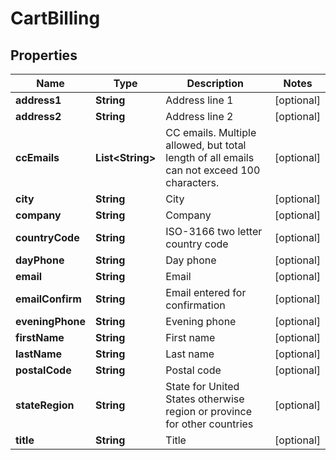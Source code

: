 
# CartBilling

## Properties
Name | Type | Description | Notes
------------ | ------------- | ------------- | -------------
**address1** | **String** | Address line 1 |  [optional]
**address2** | **String** | Address line 2 |  [optional]
**ccEmails** | **List&lt;String&gt;** | CC emails.  Multiple allowed, but total length of all emails can not exceed 100 characters. |  [optional]
**city** | **String** | City |  [optional]
**company** | **String** | Company |  [optional]
**countryCode** | **String** | ISO-3166 two letter country code |  [optional]
**dayPhone** | **String** | Day phone |  [optional]
**email** | **String** | Email |  [optional]
**emailConfirm** | **String** | Email entered for confirmation |  [optional]
**eveningPhone** | **String** | Evening phone |  [optional]
**firstName** | **String** | First name |  [optional]
**lastName** | **String** | Last name |  [optional]
**postalCode** | **String** | Postal code |  [optional]
**stateRegion** | **String** | State for United States otherwise region or province for other countries |  [optional]
**title** | **String** | Title |  [optional]



